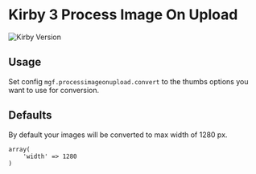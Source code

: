# Kirby 3 Process Image On Upload

![Kirby Version](https://img.shields.io/badge/Kirby-3%2B-black.svg)

## Usage

Set config `mgf.processimageonupload.convert` to the thumbs options you want to use for conversion. 

## Defaults

By default your images will be converted to max width of 1280 px.

```
array(
    'width' => 1280
)
```
